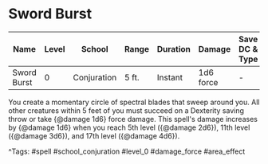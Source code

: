 # Sword Burst

| Name | Level | School | Range | Duration | Damage | Save DC & Type |
|------|-------|--------|-------|----------|--------|----------------|
| Sword Burst | 0 | Conjuration | 5 ft. | Instant | 1d6 force | - |

You create a momentary circle of spectral blades that sweep around you. All other creatures within 5 feet of you must succeed on a Dexterity saving throw or take {@damage 1d6} force damage. This spell's damage increases by {@damage 1d6} when you reach 5th level ({@damage 2d6}), 11th level ({@damage 3d6}), and 17th level ({@damage 4d6}).

^Tags: #spell #school_conjuration #level_0 #damage_force #area_effect